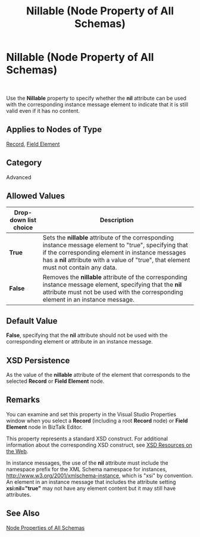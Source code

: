 ﻿---
title: Nillable (Node Property of All Schemas)
TOCTitle: Nillable (Node Property of All Schemas)
ms:assetid: ca6f2282-de14-45cf-8672-191df723fd97
ms:mtpsurl: https://msdn.microsoft.com/library/Aa547995(v=BTS.80)
ms:contentKeyID: 51531305
ms.date: 08/30/2017
mtps_version: v=BTS.80
---

# Nillable (Node Property of All Schemas)

 

Use the **Nillable** property to specify whether the **nil** attribute can be used with the corresponding instance message element to indicate that it is still valid even if it has no content.

## Applies to Nodes of Type

[Record](record-node-properties.md), [Field Element](field-element-node-properties.md)

## Category

Advanced

## Allowed Values

<table>
<thead>
<tr class="header">
<th>Drop-down list choice</th>
<th>Description</th>
</tr>
</thead>
<tbody>
<tr class="odd">
<td><strong>True</strong></td>
<td>Sets the <strong>nillable</strong> attribute of the corresponding instance message element to &quot;true&quot;, specifying that if the corresponding element in instance messages has a <strong>nil</strong> attribute with a value of &quot;true&quot;, that element must not contain any data.</td>
</tr>
<tr class="even">
<td><strong>False</strong></td>
<td>Removes the <strong>nillable</strong> attribute of the corresponding instance message element, specifying that the <strong>nil</strong> attribute must not be used with the corresponding element in an instance message.</td>
</tr>
</tbody>
</table>


## Default Value

**False**, specifying that the **nil** attribute should not be used with the corresponding element or attribute in an instance message.

## XSD Persistence

As the value of the **nillable** attribute of the element that corresponds to the selected **Record** or **Field Element** node.

## Remarks

You can examine and set this property in the Visual Studio Properties window when you select a **Record** (including a root **Record** node) or **Field Element** node in BizTalk Editor.

This property represents a standard XSD construct. For additional information about the corresponding XSD construct, see [XSD Resources on the Web](https://msdn.microsoft.com/library/aa547363\(v=bts.80\)).

In instance messages, the use of the **nil** attribute must include the namespace prefix for the XML Schema namespace for instances, http://www.w3.org/2001/xmlschema-instance, which is "xsi" by convention. An element in an instance message that includes the attribute setting **xsi:nil="true"** may not have any element content but it may still have attributes.

## See Also

[Node Properties of All Schemas](node-properties-of-all-schemas.md)

